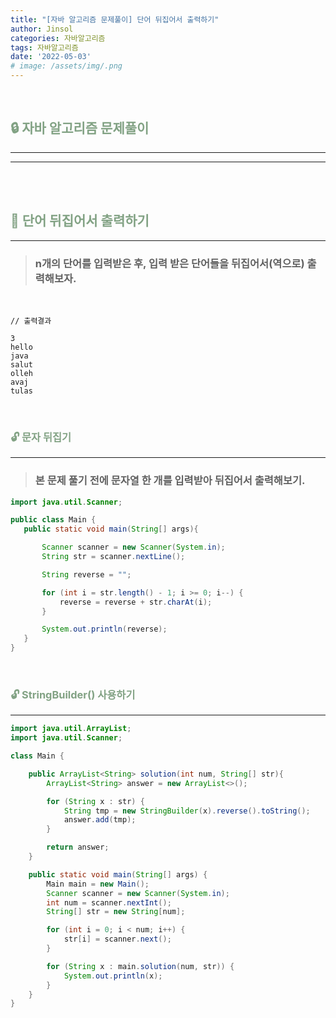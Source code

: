 ```yaml
---
title: "[자바 알고리즘 문제풀이] 단어 뒤집어서 출력하기"
author: Jinsol
categories: 자바알고리즘
tags: 자바알고리즘
date: '2022-05-03'
# image: /assets/img/.png
---
```


<br>

## <span style="color:#82A284">**🔒 자바 알고리즘 문제풀이**</span>
<hr>
<hr>

<br>
<br>

## <span style="color:#82A284">**🔐 단어 뒤집어서 출력하기**</span>
<hr>

> ### n개의 단어를 입력받은 후, 입력 받은 단어들을 뒤집어서(역으로) 출력해보자.

<br>

```
// 출력결과

3
hello
java
salut
olleh
avaj
tulas
```

<br>

### <span style="color:#82A284">**🔓 문자 뒤집기**</span>
<hr>

> ### 본 문제 풀기 전에 문자열 한 개를 입력받아 뒤집어서 출력해보기.

```java
import java.util.Scanner;

public class Main {
   public static void main(String[] args){

       Scanner scanner = new Scanner(System.in);
       String str = scanner.nextLine();

       String reverse = "";

       for (int i = str.length() - 1; i >= 0; i--) {
           reverse = reverse + str.charAt(i);
       }

       System.out.println(reverse);
   }
}
```

<br>

### <span style="color:#82A284">**🔓 StringBuilder() 사용하기**</span>
<hr>

```java
import java.util.ArrayList;
import java.util.Scanner;

class Main {

    public ArrayList<String> solution(int num, String[] str){
        ArrayList<String> answer = new ArrayList<>();

        for (String x : str) {
            String tmp = new StringBuilder(x).reverse().toString();
            answer.add(tmp);
        }

        return answer;
    }

    public static void main(String[] args) {
        Main main = new Main();
        Scanner scanner = new Scanner(System.in);
        int num = scanner.nextInt();
        String[] str = new String[num];

        for (int i = 0; i < num; i++) {
            str[i] = scanner.next();
        }

        for (String x : main.solution(num, str)) {
            System.out.println(x);
        }
    }
}
```
